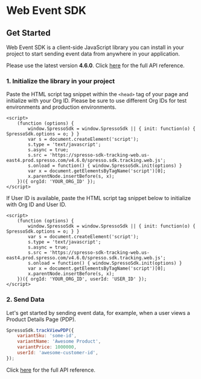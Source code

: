 # Web Event SDK

## Get Started

Web Event SDK is a client-side JavaScript library you can install in your project to start sending event data from anywhere in your application. 
 
Please use the latest version **4.6.0**. Click [here](SpressoSdk.html) for the full API reference. 

### 1. Initialize the library in your project

Paste the HTML script tag snippet within the `<head>` tag of your page and initialize with your Org ID. Please be sure to use different Org IDs for test environments and production environments.

```
<script>
    (function (options) {
        window.SpressoSdk = window.SpressoSdk || { init: function(o) { SpressoSdk.options = o; } }
        var s = document.createElement('script');
        s.type = 'text/javascript';
        s.async = true;
        s.src = 'https://spresso-sdk-tracking-web.us-east4.prod.spresso.com/v4.6.0/spresso.sdk.tracking.web.js';
        s.onload = function() { window.SpressoSdk.init(options) }
        var x = document.getElementsByTagName('script')[0];
        x.parentNode.insertBefore(s, x);
    })({ orgId: 'YOUR_ORG_ID' });
</script>
```

If User ID is available, paste the HTML script tag snippet below to initialize with Org ID and User ID. 
```
<script>
    (function (options) {
        window.SpressoSdk = window.SpressoSdk || { init: function(o) { SpressoSdk.options = o; } }
        var s = document.createElement('script');
        s.type = 'text/javascript';
        s.async = true;
        s.src = 'https://spresso-sdk-tracking-web.us-east4.prod.spresso.com/v4.6.0/spresso.sdk.tracking.web.js';
        s.onload = function() { window.SpressoSdk.init(options) }
        var x = document.getElementsByTagName('script')[0];
        x.parentNode.insertBefore(s, x);
    })({ orgId: 'YOUR_ORG_ID', userId: 'USER_ID' });
</script>
```

### 2. Send Data

Let's get started by sending event data, for example, when a user views a Product Details Page (PDP).

```javascript
SpressoSdk.trackViewPDP({
    variantSku: 'some-id',
    variantName: 'Awesome Product',
    variantPrice: 1000000,
    userId: 'awesome-customer-id',
});
```

Click [here](SpressoSdk.html) for the full API reference.